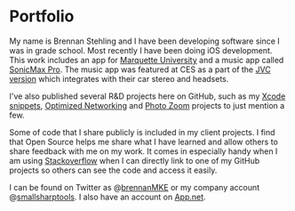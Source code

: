 Portfolio
=========

My name is Brennan Stehling and I have been developing software since I was in grade school. Most recently I have been doing iOS development. This work includes an app for [Marquette University](https://itunes.apple.com/us/app/marquette-university/id530216413?mt=8) and a music app called [SonicMax Pro](https://itunes.apple.com/us/app/sonicmax-pro/id478366186?mt=8). The music app was featured at CES as a part of the [JVC version](http://sonicmax.jvc.com/) which integrates with their car stereo and headsets.

I've also published several R&D projects here on GitHub, such as my [Xcode snippets](https://github.com/brennanMKE/Xcode4CodeSnippets), [Optimized Networking](https://github.com/brennanMKE/OptimizedNetworking) and [Photo Zoom](https://github.com/brennanMKE/PhotoZoom) projects to just mention a few.

Some of code that I share publicly is included in my client projects. I find that Open Source helps me share what I have learned and allow others to share feedback with me on my work. It comes in especially handy when I am using [Stackoverflow](http://stackoverflow.com/users/10366/brennan) when I can directly link to one of my GitHub projects so others can see the code and access it easily.

I can be found on Twitter as @[brennanMKE](https://twitter.com/brennanMKE) or my company account @[smallsharptools](https://twitter.com/smallsharptools). I also have an account on [App.net](https://alpha.app.net/smallsharptools).
